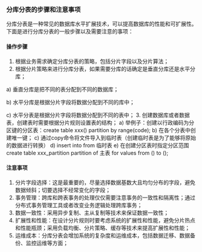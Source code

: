 ### 分库分表的步骤和注意事项

分库分表是一种常见的数据库水平扩展技术，可以提高数据库的性能和可扩展性。下面是进行分库分表的一般步骤以及需要注意的事项：

#### 操作步骤
1. 根据业务需求确定分库分表的策略，包括分片字段以及分片算法；
2. 根据分片策略来进行分库分表，如果需要分库的话确定是垂直分库还是水平分库；

  a) 垂直分库是把不同的表分配到不同的数据库；
  
  b) 水平分库是根据分片字段将数据分配到不同的库中；

  c) 水平分表是根据分片字段将数据分配到不同的表中；
3. 创建数据库或者数据表，创建表时需要根据分片规则设置表的结构；
  a) 举例子：创建以行政编码为分区键的分区表：create table xxx() partition by range(code);
  b) 在各个分表中创建唯一键；
  c) 通过copy命令将文件导入到临时表（创建临时表是为了能够将原始的数据进行转换）
  d) insert into from 临时表
  e) 在创建分区表时指定分区范围 create table xxx_partition partition of 主表 for values from () to ();

  #### 注意事项
  1. 分片字段选择：这是最重要的，尽量选择数据基数大且均匀分布的字段，避免数据倾斜；切要选择不经常变化的字段；
  2. 事务管理：跨库和跨表事务的处理仅仅需要注意事务的一致性和隔离性；通过分布式事务管理工具或者改变业务逻辑处理跨库事务；
  3. 数据一致性：采用异步复制、主从复制等技术来保证数据一致性；
  4. 扩展性和性能：在设计分片规则时要考虑系统的扩展性和性能，避免分片热点和性能瓶颈；采用负载均衡、分片策略、缓存等技术来提高扩展性和性能；
  5. 运维成本：分库分表会增加系统的复杂度和运维成本，包括数据迁移、数据备份、监控运维等方面；
